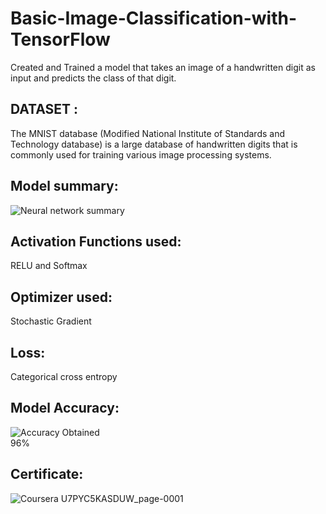 # Basic-Image-Classification-with-TensorFlow
Created and Trained a model that takes an image of a handwritten digit as input and predicts the class of that digit.

## DATASET :
The MNIST database (Modified National Institute of Standards and Technology database) is a large database of handwritten digits that is commonly used for training various image processing systems.

## Model summary:
![Neural network summary](https://github.com/Abishek-Suresh/Basic-Image-Classification-with-TensorFlow/assets/90471014/690bb2eb-d955-4642-9151-c09cbc40526a)

## Activation Functions used:
RELU and Softmax

## Optimizer used:
Stochastic Gradient

## Loss:
Categorical cross entropy

## Model Accuracy:
![Accuracy Obtained](https://github.com/Abishek-Suresh/Basic-Image-Classification-with-TensorFlow/assets/90471014/6615f168-9600-4da7-8428-46347c490f99)
<br>
96%
## Certificate:
![Coursera U7PYC5KASDUW_page-0001](https://github.com/Abishek-Suresh/Basic-Image-Classification-with-TensorFlow/assets/90471014/c08b056a-ba66-47b2-9863-49c7b967be5b)
